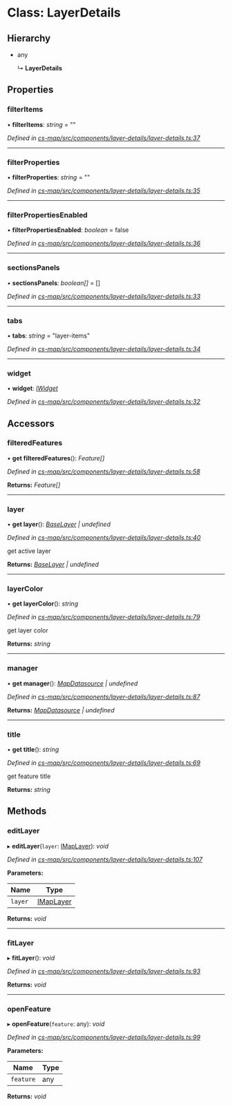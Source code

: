 # Class: LayerDetails

## Hierarchy

* any

  ↳ **LayerDetails**

## Properties

###  filterItems

• **filterItems**: *string* = ""

*Defined in [cs-map/src/components/layer-details/layer-details.ts:37](https://github.com/RichardHovenkamp/csnext/blob/d817caa/packages/cs-map/src/components/layer-details/layer-details.ts#L37)*

___

###  filterProperties

• **filterProperties**: *string* = ""

*Defined in [cs-map/src/components/layer-details/layer-details.ts:35](https://github.com/RichardHovenkamp/csnext/blob/d817caa/packages/cs-map/src/components/layer-details/layer-details.ts#L35)*

___

###  filterPropertiesEnabled

• **filterPropertiesEnabled**: *boolean* = false

*Defined in [cs-map/src/components/layer-details/layer-details.ts:36](https://github.com/RichardHovenkamp/csnext/blob/d817caa/packages/cs-map/src/components/layer-details/layer-details.ts#L36)*

___

###  sectionsPanels

• **sectionsPanels**: *boolean[]* =  []

*Defined in [cs-map/src/components/layer-details/layer-details.ts:33](https://github.com/RichardHovenkamp/csnext/blob/d817caa/packages/cs-map/src/components/layer-details/layer-details.ts#L33)*

___

###  tabs

• **tabs**: *string* = "layer-items"

*Defined in [cs-map/src/components/layer-details/layer-details.ts:34](https://github.com/RichardHovenkamp/csnext/blob/d817caa/packages/cs-map/src/components/layer-details/layer-details.ts#L34)*

___

###  widget

• **widget**: *[IWidget](../interfaces/_cs_core_src_widget_widget_.iwidget.md)*

*Defined in [cs-map/src/components/layer-details/layer-details.ts:32](https://github.com/RichardHovenkamp/csnext/blob/d817caa/packages/cs-map/src/components/layer-details/layer-details.ts#L32)*

## Accessors

###  filteredFeatures

• **get filteredFeatures**(): *Feature[]*

*Defined in [cs-map/src/components/layer-details/layer-details.ts:58](https://github.com/RichardHovenkamp/csnext/blob/d817caa/packages/cs-map/src/components/layer-details/layer-details.ts#L58)*

**Returns:** *Feature[]*

___

###  layer

• **get layer**(): *[BaseLayer](_cs_map_src_layers_base_layer_.baselayer.md) | undefined*

*Defined in [cs-map/src/components/layer-details/layer-details.ts:40](https://github.com/RichardHovenkamp/csnext/blob/d817caa/packages/cs-map/src/components/layer-details/layer-details.ts#L40)*

get active layer

**Returns:** *[BaseLayer](_cs_map_src_layers_base_layer_.baselayer.md) | undefined*

___

###  layerColor

• **get layerColor**(): *string*

*Defined in [cs-map/src/components/layer-details/layer-details.ts:79](https://github.com/RichardHovenkamp/csnext/blob/d817caa/packages/cs-map/src/components/layer-details/layer-details.ts#L79)*

get layer color

**Returns:** *string*

___

###  manager

• **get manager**(): *[MapDatasource](_cs_map_src_datasources_map_datasource_.mapdatasource.md) | undefined*

*Defined in [cs-map/src/components/layer-details/layer-details.ts:87](https://github.com/RichardHovenkamp/csnext/blob/d817caa/packages/cs-map/src/components/layer-details/layer-details.ts#L87)*

**Returns:** *[MapDatasource](_cs_map_src_datasources_map_datasource_.mapdatasource.md) | undefined*

___

###  title

• **get title**(): *string*

*Defined in [cs-map/src/components/layer-details/layer-details.ts:69](https://github.com/RichardHovenkamp/csnext/blob/d817caa/packages/cs-map/src/components/layer-details/layer-details.ts#L69)*

get feature title

**Returns:** *string*

## Methods

###  editLayer

▸ **editLayer**(`layer`: [IMapLayer](../interfaces/_cs_map_src_classes_imap_layer_.imaplayer.md)): *void*

*Defined in [cs-map/src/components/layer-details/layer-details.ts:107](https://github.com/RichardHovenkamp/csnext/blob/d817caa/packages/cs-map/src/components/layer-details/layer-details.ts#L107)*

**Parameters:**

Name | Type |
------ | ------ |
`layer` | [IMapLayer](../interfaces/_cs_map_src_classes_imap_layer_.imaplayer.md) |

**Returns:** *void*

___

###  fitLayer

▸ **fitLayer**(): *void*

*Defined in [cs-map/src/components/layer-details/layer-details.ts:93](https://github.com/RichardHovenkamp/csnext/blob/d817caa/packages/cs-map/src/components/layer-details/layer-details.ts#L93)*

**Returns:** *void*

___

###  openFeature

▸ **openFeature**(`feature`: any): *void*

*Defined in [cs-map/src/components/layer-details/layer-details.ts:99](https://github.com/RichardHovenkamp/csnext/blob/d817caa/packages/cs-map/src/components/layer-details/layer-details.ts#L99)*

**Parameters:**

Name | Type |
------ | ------ |
`feature` | any |

**Returns:** *void*
